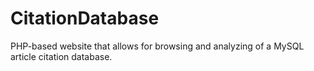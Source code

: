 # CitationDatabase
PHP-based website that allows for browsing and analyzing of a MySQL article citation database.
